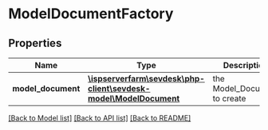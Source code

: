 # ModelDocumentFactory

## Properties
Name | Type | Description | Notes
------------ | ------------- | ------------- | -------------
**model_document** | [**\ispserverfarm\sevdesk\php-client\sevdesk-model\ModelDocument**](ModelDocument.md) | the Model_Document to create | [optional] 

[[Back to Model list]](../README.md#documentation-for-models) [[Back to API list]](../README.md#documentation-for-api-endpoints) [[Back to README]](../README.md)


